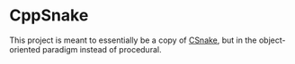 # CppSnake

This project is meant to essentially be a copy of
[CSnake](https://www.github.com/thytom/CSnake), but in the object-oriented
paradigm instead of procedural.
